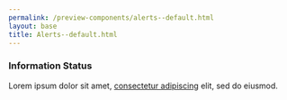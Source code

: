 ```yaml
--- 
permalink: /preview-components/alerts--default.html
layout: base 
title: Alerts--default.html
---
```







<div class="usa-alert usa-alert-info" >
  <div class="usa-alert-body"><h3 class="usa-alert-heading">Information Status</h3><p class="usa-alert-text">Lorem ipsum dolor sit amet, <a href="javascript:void(0);">consectetur adipiscing</a> elit, sed do eiusmod.</p>
  </div>
</div>





